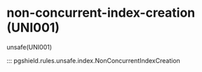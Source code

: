 # non-concurrent-index-creation (UNI001)

unsafe(UNI001)

::: pgshield.rules.unsafe.index.NonConcurrentIndexCreation

